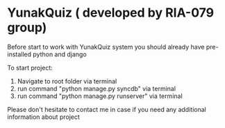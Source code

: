 YunakQuiz ( developed by RIA-079 group)
=========
Before start to work with YunakQuiz system you should already have pre-installed python and django

To start project:
1. Navigate to root folder via terminal
2. run command "python manage.py syncdb" via terminal
3. run command "python manage.py runserver" via terminal

Please don't hesitate to contact me in case if you need any additional information about project

